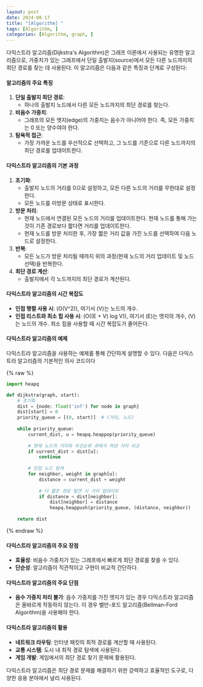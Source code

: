 ```yaml
---
layout: post
date: 2024-08-17
title: "[Algorithm] "
tags: [Algorithm, ]
categories: [Algorithm, graph, ]
---
```



다익스트라 알고리즘(Dijkstra's Algorithm)은 그래프 이론에서 사용되는 유명한 알고리즘으로, 가중치가 있는 그래프에서 단일 출발지(source)에서 모든 다른 노드까지의 최단 경로를 찾는 데 사용된다. 이 알고리즘은 다음과 같은 특징과 단계로 구성된다:


#### 알고리즘의 주요 특징

1. **단일 출발지 최단 경로**:
	- 하나의 출발지 노드에서 다른 모든 노드까지의 최단 경로를 찾는다.
2. **비음수 가중치**:
	- 그래프의 모든 엣지(edge)의 가중치는 음수가 아니어야 한다. 즉, 모든 가중치는 0 또는 양수여야 한다.
3. **탐욕적 접근**:
	- 가장 가까운 노드를 우선적으로 선택하고, 그 노드를 기준으로 다른 노드까지의 최단 경로를 업데이트한다.

#### 다익스트라 알고리즘의 기본 과정

1. **초기화**:
	- 출발지 노드의 거리를 0으로 설정하고, 모든 다른 노드의 거리를 무한대로 설정한다.
	- 모든 노드를 미방문 상태로 표시한다.
2. **방문 처리**:
	- 현재 노드에서 연결된 모든 노드의 거리를 업데이트한다. 현재 노드를 통해 가는 것이 기존 경로보다 짧다면 거리를 업데이트한다.
	- 현재 노드를 방문 처리한 후, 가장 짧은 거리 값을 가진 노드를 선택하여 다음 노드로 설정한다.
3. **반복**:
	- 모든 노드가 방문 처리될 때까지 위의 과정(현재 노드의 거리 업데이트 및 노드 선택)을 반복한다.
4. **최단 경로 계산**:
	- 출발지에서 각 노드까지의 최단 경로가 계산된다.

#### 다익스트라 알고리즘의 시간 복잡도

- **인접 행렬 사용 시**: (O(V^2)), 여기서 (V)는 노드의 개수.
- **인접 리스트와 최소 힙 사용 시**: (O((E + V) log V)), 여기서 (E)는 엣지의 개수, (V)는 노드의 개수. 최소 힙을 사용할 때 시간 복잡도가 줄어든다.

#### 다익스트라 알고리즘의 예제


다익스트라 알고리즘을 사용하는 예제를 통해 간단하게 설명할 수 있다. 다음은 다익스트라 알고리즘의 기본적인 의사 코드이다



{% raw %}
```python
import heapq

def dijkstra(graph, start):
    # 초기화
    dist = {node: float('inf') for node in graph}
    dist[start] = 0
    priority_queue = [(0, start)]  # (거리, 노드)
    
    while priority_queue:
        current_dist, u = heapq.heappop(priority_queue)
        
        # 현재 노드의 거리와 우선순위 큐에서 꺼낸 거리 비교
        if current_dist > dist[u]:
            continue
        
        # 인접 노드 탐색
        for neighbor, weight in graph[u]:
            distance = current_dist + weight
            
            # 더 짧은 경로 발견 시 거리 업데이트
            if distance < dist[neighbor]:
                dist[neighbor] = distance
                heapq.heappush(priority_queue, (distance, neighbor))
    
    return dist
```
{% endraw %}



#### 다익스트라 알고리즘의 주요 장점

- **효율성**: 비음수 가중치가 있는 그래프에서 빠르게 최단 경로를 찾을 수 있다.
- **단순성**: 알고리즘이 직관적이고 구현이 비교적 간단하다.

#### 다익스트라 알고리즘의 주요 단점

- **음수 가중치 처리 불가**: 음수 가중치를 가진 엣지가 있는 경우 다익스트라 알고리즘은 올바르게 작동하지 않는다. 이 경우 벨만-포드 알고리즘(Bellman-Ford Algorithm)을 사용해야 한다.

#### 다익스트라 알고리즘의 활용

- **네트워크 라우팅**: 인터넷 패킷의 최적 경로를 계산할 때 사용된다.
- **교통 시스템**: 도시 내 최적 경로 탐색에 사용된다.
- **게임 개발**: 게임에서의 최단 경로 찾기 문제에 활용된다.

다익스트라 알고리즘은 최단 경로 문제를 해결하기 위한 강력하고 효율적인 도구로, 다양한 응용 분야에서 널리 사용된다.

